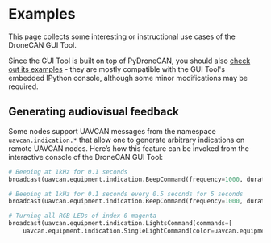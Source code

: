 ---
---

# Examples

This page collects some interesting or instructional use cases of the DroneCAN GUI Tool.

Since the GUI Tool is built on top of PyDroneCAN,
you should also [check out its examples](/Implementations/PyDroneCAN/Examples/) -
they are mostly compatible with the GUI Tool's embedded IPython console,
although some minor modifications may be required.

## Generating audiovisual feedback

Some nodes support UAVCAN messages from the namespace `uavcan.indication.*`
that allow one to generate arbitrary indications on remote UAVCAN nodes.
Here’s how this feature can be invoked from the interactive console of the DroneCAN GUI Tool:

```python
# Beeping at 1kHz for 0.1 seconds
broadcast(uavcan.equipment.indication.BeepCommand(frequency=1000, duration=0.1))

# Beeping at 1kHz for 0.1 seconds every 0.5 seconds for 5 seconds
broadcast(uavcan.equipment.indication.BeepCommand(frequency=1000, duration=0.1), interval=0.5, duration=5)

# Turning all RGB LEDs of index 0 magenta
broadcast(uavcan.equipment.indication.LightsCommand(commands=[
    uavcan.equipment.indication.SingleLightCommand(color=uavcan.equipment.indication.RGB565(red=31,
                                                                                            green=0,
                                                                                            blue=31))]))
```
